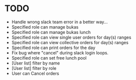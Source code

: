 # TODO

* Handle wrong slack team error in a better way...
* Specified role can manage bukas
* Specified role can manage bukas lunch
* Specified role can view single user orders for day(s) ranges
* Specified role can view collective orders for day(s) ranges
* Specified role can print orders for the day
* Fix bug where "cancel" during slack login loops.
* Specified role can set free lunch pool
* [User list] filter by name
* [User list] filter by role
* User can Cancel orders